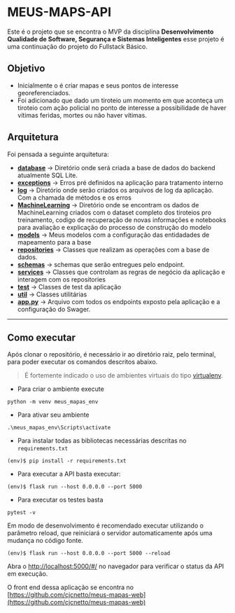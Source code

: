 # MEUS-MAPS-API

Este é o projeto que se encontra o MVP da disciplina  **Desenvolvimento Qualidade de Software, Segurança e Sistemas Inteligentes** 
esse projeto é uma continuação do projeto do Fullstack Básico.

## Objetivo 
- Inicialmente o é criar mapas e seus pontos de interesse georeferenciados. 
- Foi adicionado que dado um tiroteio um momento em que aconteça um tiroteio com ação policial no ponto de interesse a possibilidade de haver vítimas feridas, mortes ou não haver vítimas.

## Arquitetura

Foi pensada a seguinte arquitetura:
- **[database](./database/)** -> Diretório onde será criada a base de dados do backend atualmente SQL Lite. 
- **[exceptions](./exceptions/)** -> Erros pré definidos na aplicação para tratamento interno
- **[log](./log/)** -> Diretório onde serão criados os arquivos de log da aplicação. Com a chamada de métodos e os erros 
- **[MachineLearning](./MachineLearning/)** -> Diretório onde se encontram os dados de MachineLearning criados com o dataset completo dos tiroteios pro treinamento, codigo de recuperação de novas informações e notebooks para avaliação e explicação do processo de construção do modelo
- **[models](./models/)** -> Meus modelos com a configuração das entidadades de mapeamento para a base
- **[repositories](./repositories/)** -> Classes que realizam as operações com a base de dados.
- **[schemas](./schemas/)** -> schemas que serão entregues pelo endpoint.
- **[services](./services/)** -> Classes que controlam as regras de negócio da aplicação e interagem com os repositories
- **[test](./test/)** -> Classes de test da aplicação 
- **[util](./util/)** -> Classes utilitárias 
- **[app.py](app.py)** -> Arquivo com todos os endpoints exposto pela aplicação e a configuração do Swager.

---
## Como executar 

Após clonar o repositório, é necessário ir ao diretório raiz, pelo terminal, para poder executar os comandos descritos abaixo.

> É fortemente indicado o uso de ambientes virtuais do tipo [virtualenv](https://virtualenv.pypa.io/en/latest/installation.html).
- Para criar o ambiente execute 
```
python -m venv meus_mapas_env
```
- Para ativar seu ambiente
```
.\meus_mapas_env\Scripts\activate
```
- Para instalar todas as bibliotecas necessárias descritas no `requirements.txt`
```
(env)$ pip install -r requirements.txt
```
- Para executar a API  basta executar:

```
(env)$ flask run --host 0.0.0.0 --port 5000
```
- Para executar os testes basta 
```
pytest -v
```

Em modo de desenvolvimento é recomendado executar utilizando o parâmetro reload, que reiniciará o servidor
automaticamente após uma mudança no código fonte. 

```
(env)$ flask run --host 0.0.0.0 --port 5000 --reload
```

Abra o [http://localhost:5000/#/](http://localhost:5000/#/) no navegador para verificar o status da API em execução.

O front end dessa aplicação se encontra no [https://github.com/cjcnetto/meus-mapas-web](https://github.com/cjcnetto/meus-mapas-web)